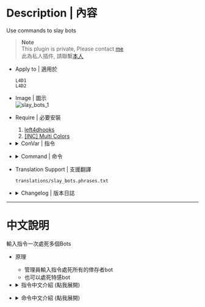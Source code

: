 # Description | 內容
Use commands to slay bots

> __Note__ <br/>
This plugin is private, Please contact [me](https://github.com/fbef0102/Game-Private_Plugin#私人插件列表-private-plugins-list)<br/>
此為私人插件, 請聯繫[本人](https://github.com/fbef0102/Game-Private_Plugin#私人插件列表-private-plugins-list)

* Apply to | 適用於
	```
	L4D1
	L4D2
	```

* Image | 圖示
	<br/>![slay_bots_1](image/slay_bots_1.jpg)

* Require | 必要安裝
	1. [left4dhooks](https://forums.alliedmods.net/showthread.php?t=321696)
	2. [[INC] Multi Colors](https://github.com/fbef0102/L4D1_2-Plugins/releases/tag/Multi-Colors)

* <details><summary>ConVar | 指令</summary>

	* cfg/sourcemod/slay_bots.cfg
		```php
		// 0=Plugin off, 1=Plugin on.
		slay_bots_enable "1"

		// Changes how message displays. (0: Disable, 1:In chat, 2: In Hint Box, 3: In center text)
		slay_bots_announce_type "1"

		// Players with these flags have access to use command to slay bots. (Empty = Everyone, -1: Nobody)
		slay_bots_access_flag "z"

		// Slay which team bots. (1=Survivor, 2=Infected, 3=Both)
		slay_bots_team_bots "3"

		// Delay to slay bots when using !nb cmd
		slay_bots_delay "3.0"

		// If 1, block slay command after game starts (survivors leaving saferoom / survival or scavenge begins)
		slay_bots_game_block "0"
		```
</details>

* <details><summary>Command | 命令</summary>
	
	* **Slay all bots**
		```php
		sm_slaybots
		```

	* **Teleport all bots to your position and slay them.**
		```php
		sm_nobots
		sm_nobot
		sm_nb
		```
</details>

* Translation Support | 支援翻譯
	```
	translations/slay_bots.phrases.txt
	```

* <details><summary>Changelog | 版本日誌</summary>

	* v1.1 (2024-9-21)
		* Support Translation
		* Update cvars

	* v1.0 (2022-12-21)
		* Initial Release
</details>

- - - -
# 中文說明
輸入指令一次處死多個Bots

* 原理
	* 管理員輸入指令處死所有的倖存者bot
	* 也可以處死特感bot

* <details><summary>指令中文介紹 (點我展開)</summary>

	* cfg/sourcemod/slay_bots.cfg
		```php
		// 0=關閉插件, 1=啟動插件
		slay_bots_enable "1"

		// 提示該如何顯示. (0: 不提示, 1: 聊天框, 2: 黑底白字框, 3: 螢幕正中間)
		slay_bots_announce_type "1"

		// 擁有這些權限的玩家，才可以輸入指令 (留白 = 任何人都能, -1: 無人)
		slay_bots_access_flag "z"

		// 處死哪個隊伍的bots? (1=人類, 2=特感, 3=雙方隊伍)
		slay_bots_team_bots "3"

		// 使用!nb指令傳送bots到玩家身邊後等待x秒才處死
		slay_bots_delay "3.0"

		// 為1時，遊戲開始之後，禁止使用指令處死Bots
		// 遊戲開始是指 1. 玩家離開安全室 2. 生存模式計時開始 3. 清道夫模式計時開始
		slay_bots_game_block "0"
		```
</details>

* <details><summary>命令中文介紹 (點我展開)</summary>
	
	* **處死所有bot**
		```php
		sm_slaybots
		```

	* **傳送所有的bot到你的位置上並處死**
		```php
		sm_nobots
		sm_nobot
		sm_nb
		```
</details>